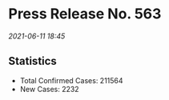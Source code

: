 
# Press Release No. 563
*2021-06-11 18:45*

## Statistics
* Total Confirmed Cases: 211564
* New Cases: 2232




        